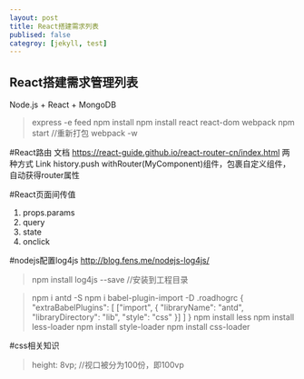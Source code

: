 ```yaml
---
layout: post
title: React搭建需求列表
publised: false
categroy: [jekyll, test]
---
```


## React搭建需求管理列表
Node.js + React + MongoDB

>express -e feed
>npm install
>npm install react react-dom webpack
>npm start
//重新打包
>webpack -w

#React路由
文档 https://react-guide.github.io/react-router-cn/index.html
两种方式
Link
history.push
withRouter(MyComponent)组件，包裹自定义组件，自动获得router属性

#React页面间传值
1. props.params
2. query
3. state
4. onclick

#nodejs配置log4js
http://blog.fens.me/nodejs-log4js/
>npm install log4js --save //安装到工程目录

>npm i antd -S
>npm i babel-plugin-import -D
>.roadhogrc
>{
  "extraBabelPlugins": [
    ["import", {
      "libraryName": "antd",
      "libraryDirectory": "lib",
      "style": "css"
    }]
  ]
}
>npm install less
>npm install less-loader
>npm install style-loader
>npm install css-loader

#css相关知识
>height: 8vp; //视口被分为100份，即100vp
